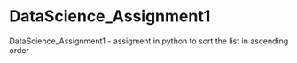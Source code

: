# DataScience_Assignment1
DataScience_Assignment1 - assigment in python to sort the list in ascending order
